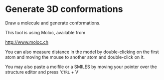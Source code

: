 # Generate 3D conformations

Draw a molecule and generate conformations.

This tool is using Moloc, available from

http://www.moloc.ch

You can also measure distance in the model by double-clicking on the first atom and moving the mouse to another atom and double-click on it.

You may also paste a molfile or a SMILES by moving your pointer over the structure editor and press '`CTRL` + V'
